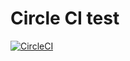 # Circle CI test

[![CircleCI](https://circleci.com/gh/nicolaslechenic/test-circle/tree/develop.svg?style=svg)](https://circleci.com/gh/nicolaslechenic/test-circle/tree/develop)